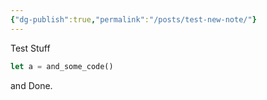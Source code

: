 ```yaml
---
{"dg-publish":true,"permalink":"/posts/test-new-note/"}
---
```



Test Stuff

```rust
let a = and_some_code()
```

and Done.